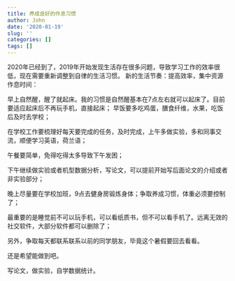 ```yaml
---
title: 养成良好的作息习惯
author: John
date: '2020-01-19'
slug: ''
categories: []
tags: []
---
```

2020年已经到了，2019年开始发现生活存在很多问题，导致学习工作的效率很低，现在需要重新调整到自律的生活习惯。
新的生活节奏：提高效率，集中资源
作息时间：

早上自然醒，醒了就起床。我的习惯是自然醒基本在7点左右就可以起床了。目前要适应起床后不再玩手机，直接起床；
早饭要多吃鸡蛋，膳食纤维，水果，吃饭后及时去学校；

在学校工作要梳理好每天要完成的任务，及时完成，上午多做实验，多和同事交流，顺便学习英语，荷兰语；

午餐要简单，免得吃得太多导致下午发困；

下午继续做实验或者机型数据分析，写论文，可以提前开始写后面论文的介绍或者非实验部分；

晚上尽量要在学校加班，9点去健身房锻炼身体；争取养成习惯，体重必须要控制了；

最重要的是睡觉前不可以玩手机，可以看纸质书，但不可以看手机了。远离无效的社交软件，大部分软件都可以删除了；

另外，争取每天都联系联系以前的同学朋友，毕竟这个暑假要回去看看。

还是希望能做到吧。

写论文，做实验，自学数据统计。


